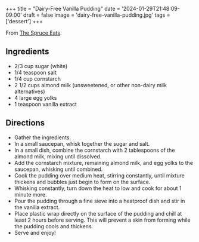 +++
title = "Dairy-Free Vanilla Pudding"
date = '2024-01-29T21:48:09-09:00'
draft = false
image = 'dairy-free-vanilla-pudding.jpg'
tags = ['dessert']
+++

From [The Spruce Eats](https://www.thespruceeats.com/dairy-free-vanilla-pudding-1000925).

## Ingredients
* 2/3 cup sugar (white)
* 1/4 teaspoon salt
* 1/4 cup cornstarch
* 2 1/2 cups almond milk (unsweetened, or other non-dairy milk alternatives)
* 4 large egg yolks
* 1 teaspoon vanilla extract

## Directions
* Gather the ingredients.
* In a small saucepan, whisk together the sugar and salt.
* In a small dish, combine the cornstarch with 2 tablespoons of the almond milk, mixing until dissolved.
* Add the cornstarch mixture, remaining almond milk, and egg yolks to the saucepan, whisking until combined.
* Cook the pudding over medium heat, stirring constantly, until mixture thickens and bubbles just begin to form on the surface.
* Whisking constantly, turn down the heat to low and cook for about 1 minute more.
* Pour the pudding through a fine sieve into a heatproof dish and stir in the vanilla extract.
* Place plastic wrap directly on the surface of the pudding and chill at least 2 hours before serving. This will prevent a skin from forming while the pudding cools and thickens.
* Serve and enjoy!
